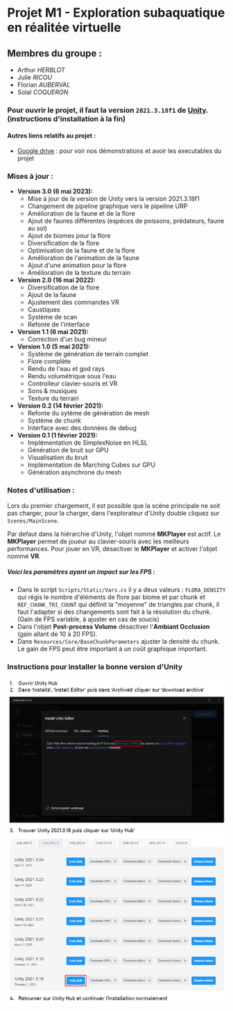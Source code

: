 # Projet M1 - Exploration subaquatique en réalitée virtuelle

## Membres du groupe :
* Arthur *HERBLOT*
* Julie *RICOU*
* Florian *AUBERVAL*
* Solal *COQUERON*

### Pour ouvrir le projet, il faut la version `2021.3.18f1` de [Unity](https://unity.com/fr). (instructions d'installation à la fin)

#### Autres liens relatifs au projet :
* [Google drive](https://drive.google.com/drive/folders/1RxbuIoPCKq4foo5SS9x1tLB-uXjwEos-?usp=sharing) : pour voir nos démonstrations et avoir les executables du projet

### Mises à jour :
* **Version 3.0 (6 mai 2023):**
    * Mise à jour de la version de Unity vers la version 2021.3.18f1​
    * Changement de pipeline graphique vers le pipeline URP​
    * Amélioration de la faune et de la flore​
	* Ajout de faunes différentes (espèces de poissons, prédateurs, faune au sol)​
	* Ajout de biomes pour la flore​
	* Diversification de la flore​
	* Optimisation de la faune et de la flore​
	* Amélioration de l'animation de la faune​
	* Ajout d'une animation pour la flore​
    * Amélioration de la texture du terrain​
* **Version 2.0 (16 mai 2022):**
    * Diversification de la flore​
	* Ajout de la faune​
	* Ajustement des commandes VR​
	* Caustiques​
	* Système de scan​
	* Refonte de l'interface​
* **Version 1.1 (6 mai 2021):**
    * Correction d'un bug mineur
* **Version 1.0 (5 mai 2021):**
    * Système de génération de terrain complet
    * Flore complète
    * Rendu de l'eau et god rays
    * Rendu volumétrique sous l'eau
    * Controlleur clavier-souris et VR
    * Sons & musiques
    * Texture du terrain
* **Version 0.2 (14 février 2021):**
    * Refonte du sytème de génération de mesh
    * Système de chunk
    * Interface avec des données de debug
* **Version 0.1 (1 février 2021):**
    * Implémentation de SimplexNoise en HLSL
    * Génération de bruit sur GPU
    * Visualisation du bruit
    * Implémentation de Marching Cubes sur GPU
    * Génération asynchrone du mesh

### Notes d'utilisation :
Lors du premier chargement, il est possible que la scène principale ne soit pas charger, pour la charger, dans l'explorateur d'Unity double cliquez sur `Scenes/MainScene`.

Par defaut dans la hiérarchie d'Unity, l'objet nommé **MKPlayer** est actif. Le **MKPlayer** permet de joueur au clavier-souris avec les meilleurs performances. Pour jouer en VR, désactiver le **MKPlayer** et activer l'objet nommé **VR**.

##### Voici les paramètres ayant un impact sur les FPS :
* Dans le script `Scripts/Static/Vars.cs` il y a deux valeurs : `FLORA_DENSITY` qui régis le nombre d'éléments de flore par biome et par chunk et `REF_CHUNK_TRI_COUNT` qui définit la "moyenne" de triangles par chunk, il faut l'adapter si des changements sont fait à la résolution du chunk. (Gain de FPS variable, à ajuster en cas de soucis)
* Dans l'objet **Post-process Volume** désactiver l'**Ambiant Occlusion** (gain allant de 10 à 20 FPS).
* Dans `Resources/Core/BaseChunkParameters` ajuster la densité du chunk. Le gain de FPS peut être important à un coût graphique important.

### Instructions pour installer la bonne version d'Unity

![Instructions d'installation sous *'/README_Images/instructions_install.png'*](./README_Images/instructions_install.png "Instructions pour l'installation de la bonne version d'Unity")
